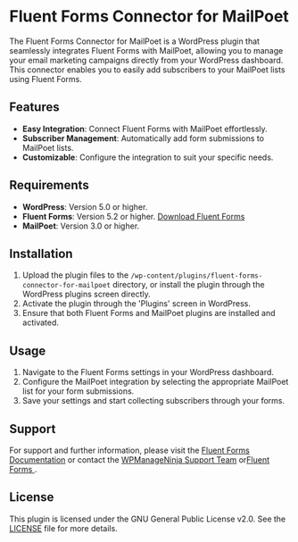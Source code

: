 # Fluent Forms Connector for MailPoet

The Fluent Forms Connector for MailPoet is a WordPress plugin that seamlessly integrates Fluent Forms with MailPoet, allowing you to manage your email marketing campaigns directly from your WordPress dashboard. This connector enables you to easily add subscribers to your MailPoet lists using Fluent Forms.

## Features

- **Easy Integration**: Connect Fluent Forms with MailPoet effortlessly.
- **Subscriber Management**: Automatically add form submissions to MailPoet lists.
- **Customizable**: Configure the integration to suit your specific needs.

## Requirements

- **WordPress**: Version 5.0 or higher.
- **Fluent Forms**: Version 5.2 or higher. [Download Fluent Forms](https://wordpress.org/plugins/fluentform/)
- **MailPoet**: Version 3.0 or higher.

## Installation

1. Upload the plugin files to the `/wp-content/plugins/fluent-forms-connector-for-mailpoet` directory, or install the plugin through the WordPress plugins screen directly.
2. Activate the plugin through the 'Plugins' screen in WordPress.
3. Ensure that both Fluent Forms and MailPoet plugins are installed and activated.

## Usage

1. Navigate to the Fluent Forms settings in your WordPress dashboard.
2. Configure the MailPoet integration by selecting the appropriate MailPoet list for your form submissions.
3. Save your settings and start collecting subscribers through your forms.

## Support

For support and further information, please visit the [Fluent Forms Documentation](https://wpmanageninja.com/docs/fluentform/) or contact the [WPManageNinja Support Team](https://wpmanageninja.com/support/) or[Fluent Forms ](https://fluentforms.com/).

## License

This plugin is licensed under the GNU General Public License v2.0. See the [LICENSE](LICENSE) file for more details.
